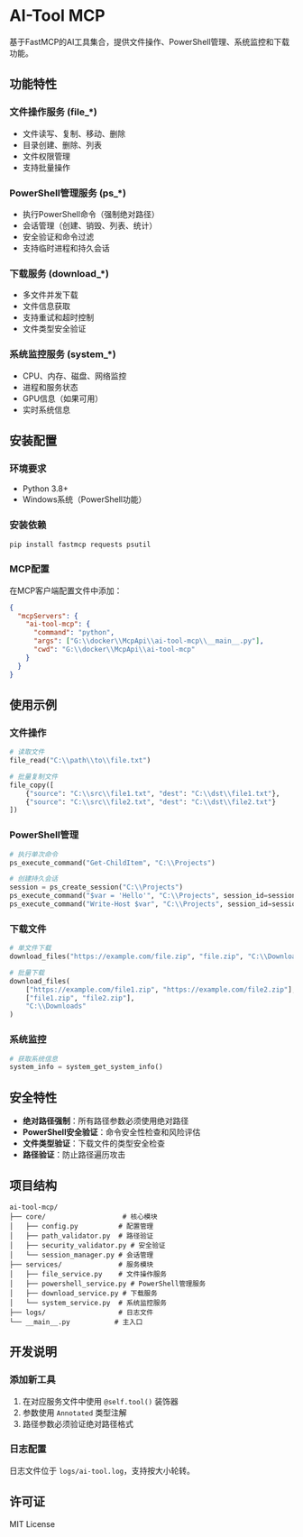 # AI-Tool MCP

基于FastMCP的AI工具集合，提供文件操作、PowerShell管理、系统监控和下载功能。

## 功能特性

### 文件操作服务 (file_*)
- 文件读写、复制、移动、删除
- 目录创建、删除、列表
- 文件权限管理
- 支持批量操作

### PowerShell管理服务 (ps_*)
- 执行PowerShell命令（强制绝对路径）
- 会话管理（创建、销毁、列表、统计）
- 安全验证和命令过滤
- 支持临时进程和持久会话

### 下载服务 (download_*)
- 多文件并发下载
- 文件信息获取
- 支持重试和超时控制
- 文件类型安全验证

### 系统监控服务 (system_*)
- CPU、内存、磁盘、网络监控
- 进程和服务状态
- GPU信息（如果可用）
- 实时系统信息

## 安装配置

### 环境要求
- Python 3.8+
- Windows系统（PowerShell功能）

### 安装依赖
```bash
pip install fastmcp requests psutil
```

### MCP配置
在MCP客户端配置文件中添加：
```json
{
  "mcpServers": {
    "ai-tool-mcp": {
      "command": "python",
      "args": ["G:\\docker\\McpApi\\ai-tool-mcp\\__main__.py"],
      "cwd": "G:\\docker\\McpApi\\ai-tool-mcp"
    }
  }
}
```

## 使用示例

### 文件操作
```python
# 读取文件
file_read("C:\\path\\to\\file.txt")

# 批量复制文件
file_copy([
    {"source": "C:\\src\\file1.txt", "dest": "C:\\dst\\file1.txt"},
    {"source": "C:\\src\\file2.txt", "dest": "C:\\dst\\file2.txt"}
])
```

### PowerShell管理
```python
# 执行单次命令
ps_execute_command("Get-ChildItem", "C:\\Projects")

# 创建持久会话
session = ps_create_session("C:\\Projects")
ps_execute_command("$var = 'Hello'", "C:\\Projects", session_id=session["session_id"])
ps_execute_command("Write-Host $var", "C:\\Projects", session_id=session["session_id"])
```

### 下载文件
```python
# 单文件下载
download_files("https://example.com/file.zip", "file.zip", "C:\\Downloads")

# 批量下载
download_files(
    ["https://example.com/file1.zip", "https://example.com/file2.zip"],
    ["file1.zip", "file2.zip"],
    "C:\\Downloads"
)
```

### 系统监控
```python
# 获取系统信息
system_info = system_get_system_info()
```

## 安全特性

- **绝对路径强制**：所有路径参数必须使用绝对路径
- **PowerShell安全验证**：命令安全性检查和风险评估
- **文件类型验证**：下载文件的类型安全检查
- **路径验证**：防止路径遍历攻击

## 项目结构

```
ai-tool-mcp/
├── core/                   # 核心模块
│   ├── config.py          # 配置管理
│   ├── path_validator.py  # 路径验证
│   ├── security_validator.py # 安全验证
│   └── session_manager.py # 会话管理
├── services/              # 服务模块
│   ├── file_service.py    # 文件操作服务
│   ├── powershell_service.py # PowerShell管理服务
│   ├── download_service.py # 下载服务
│   └── system_service.py  # 系统监控服务
├── logs/                  # 日志文件
└── __main__.py           # 主入口
```

## 开发说明

### 添加新工具
1. 在对应服务文件中使用 `@self.tool()` 装饰器
2. 参数使用 `Annotated` 类型注解
3. 路径参数必须验证绝对路径格式

### 日志配置
日志文件位于 `logs/ai-tool.log`，支持按大小轮转。

## 许可证

MIT License